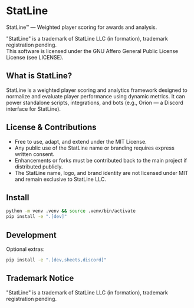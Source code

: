 # StatLine
StatLine™ — Weighted player scoring for awards and analysis.

"StatLine" is a trademark of StatLine LLC (in formation), trademark registration pending.  
This software is licensed under the GNU Affero General Public License License (see LICENSE).

## What is StatLine?
StatLine is a weighted player scoring and analytics framework designed to normalize and evaluate player performance using dynamic metrics. It can power standalone scripts, integrations, and bots (e.g., Orion — a Discord interface for StatLine).

## License & Contributions
- Free to use, adapt, and extend under the MIT License.
- Any public use of the StatLine name or branding requires express written consent.
- Enhancements or forks must be contributed back to the main project if distributed publicly.
- The StatLine name, logo, and brand identity are not licensed under MIT and remain exclusive to StatLine LLC.

## Install
```bash
python -m venv .venv && source .venv/bin/activate
pip install -e ".[dev]"
```

## Development
Optional extras:
```bash
pip install -e ".[dev,sheets,discord]"
```

## Trademark Notice
"StatLine" is a trademark of StatLine LLC (in formation), trademark registration pending.
